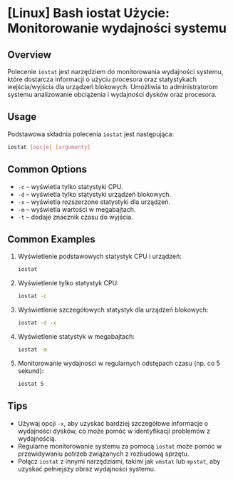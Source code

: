 # [Linux] Bash iostat Użycie: Monitorowanie wydajności systemu

## Overview
Polecenie `iostat` jest narzędziem do monitorowania wydajności systemu, które dostarcza informacji o użyciu procesora oraz statystykach wejścia/wyjścia dla urządzeń blokowych. Umożliwia to administratorom systemu analizowanie obciążenia i wydajności dysków oraz procesora.

## Usage
Podstawowa składnia polecenia `iostat` jest następująca:

```bash
iostat [opcje] [argumenty]
```

## Common Options
- `-c` – wyświetla tylko statystyki CPU.
- `-d` – wyświetla tylko statystyki urządzeń blokowych.
- `-x` – wyświetla rozszerzone statystyki dla urządzeń.
- `-m` – wyświetla wartości w megabajtach.
- `-t` – dodaje znacznik czasu do wyjścia.

## Common Examples
1. Wyświetlenie podstawowych statystyk CPU i urządzeń:
   ```bash
   iostat
   ```

2. Wyświetlenie tylko statystyk CPU:
   ```bash
   iostat -c
   ```

3. Wyświetlenie szczegółowych statystyk dla urządzeń blokowych:
   ```bash
   iostat -d -x
   ```

4. Wyświetlenie statystyk w megabajtach:
   ```bash
   iostat -m
   ```

5. Monitorowanie wydajności w regularnych odstępach czasu (np. co 5 sekund):
   ```bash
   iostat 5
   ```

## Tips
- Używaj opcji `-x`, aby uzyskać bardziej szczegółowe informacje o wydajności dysków, co może pomóc w identyfikacji problemów z wydajnością.
- Regularne monitorowanie systemu za pomocą `iostat` może pomóc w przewidywaniu potrzeb związanych z rozbudową sprzętu.
- Połącz `iostat` z innymi narzędziami, takimi jak `vmstat` lub `mpstat`, aby uzyskać pełniejszy obraz wydajności systemu.